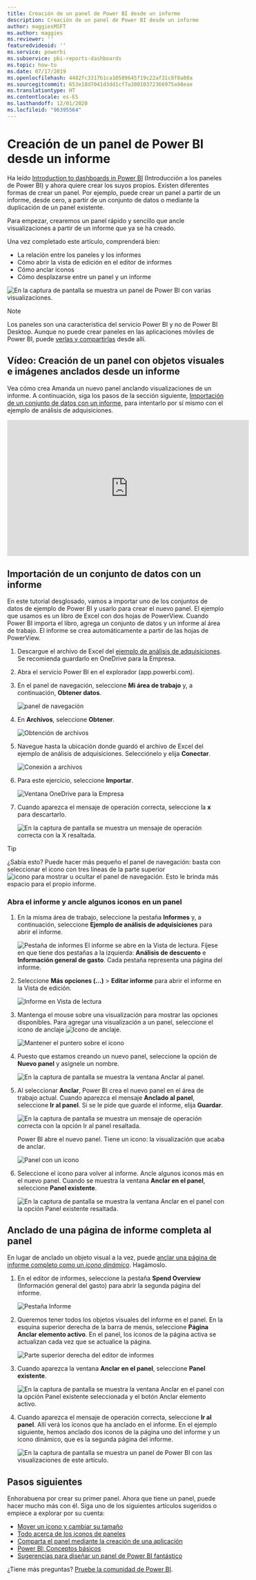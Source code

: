 ```yaml
---
title: Creación de un panel de Power BI desde un informe
description: Creación de un panel de Power BI desde un informe
author: maggiesMSFT
ms.author: maggies
ms.reviewer: ''
featuredvideoid: ''
ms.service: powerbi
ms.subservice: pbi-reports-dashboards
ms.topic: how-to
ms.date: 07/17/2019
ms.openlocfilehash: 4482fc3317b1ca10589645f19c22af31c8f8a80a
ms.sourcegitcommit: 653e18d7041d3dd1cf7a38010372366975a98eae
ms.translationtype: HT
ms.contentlocale: es-ES
ms.lasthandoff: 12/01/2020
ms.locfileid: "96395564"
---
```

# <a name="create-a-power-bi-dashboard-from-a-report"></a>Creación de un panel de Power BI desde un informe
Ha leído [Introduction to dashboards in Power BI](service-dashboards.md) (Introducción a los paneles de Power BI) y ahora quiere crear los suyos propios. Existen diferentes formas de crear un panel. Por ejemplo, puede crear un panel a partir de un informe, desde cero, a partir de un conjunto de datos o mediante la duplicación de un panel existente.  

Para empezar, crearemos un panel rápido y sencillo que ancle visualizaciones a partir de un informe que ya se ha creado. 

Una vez completado este artículo, comprenderá bien:
- La relación entre los paneles y los informes
- Cómo abrir la vista de edición en el editor de informes
- Cómo anclar iconos 
- Cómo desplazarse entre un panel y un informe 
 
![En la captura de pantalla se muestra un panel de Power BI con varias visualizaciones.](media/service-dashboard-create/power-bi-completed-dashboard-small.png)

> [!NOTE] 
> Los paneles son una característica del servicio Power BI y no de Power BI Desktop. Aunque no puede crear paneles en las aplicaciones móviles de Power BI, puede [verlas y compartirlas](../consumer/mobile/mobile-apps-view-dashboard.md) desde allí.
>
> 

## <a name="video-create-a-dashboard-by-pinning-visuals-and-images-from-a-report"></a>Vídeo: Creación de un panel con objetos visuales e imágenes anclados desde un informe
Vea cómo crea Amanda un nuevo panel anclando visualizaciones de un informe. A continuación, siga los pasos de la sección siguiente, [Importación de un conjunto de datos con un informe](#import-a-dataset-with-a-report), para intentarlo por sí mismo con el ejemplo de análisis de adquisiciones.
    

<iframe width="560" height="315" src="https://www.youtube.com/embed/lJKgWnvl6bQ" frameborder="0" allowfullscreen></iframe>

## <a name="import-a-dataset-with-a-report"></a>Importación de un conjunto de datos con un informe
En este tutorial desglosado, vamos a importar uno de los conjuntos de datos de ejemplo de Power BI y usarlo para crear el nuevo panel. El ejemplo que usamos es un libro de Excel con dos hojas de PowerView. Cuando Power BI importa el libro, agrega un conjunto de datos y un informe al área de trabajo. El informe se crea automáticamente a partir de las hojas de PowerView.

1. Descargue el archivo de Excel del [ejemplo de análisis de adquisiciones](https://go.microsoft.com/fwlink/?LinkId=529784). Se recomienda guardarlo en OneDrive para la Empresa.
2. Abra el servicio Power BI en el explorador (app.powerbi.com).
3. En el panel de navegación, seleccione **Mi área de trabajo** y, a continuación, **Obtener datos**.

    ![panel de navegación](media/service-dashboard-create/power-bi-get-data-new-look.png)
5. En **Archivos**, seleccione **Obtener**.

   ![Obtención de archivos](media/service-dashboard-create/power-bi-select-files.png)
6. Navegue hasta la ubicación donde guardó el archivo de Excel del ejemplo de análisis de adquisiciones. Selecciónelo y elija **Conectar**.

   ![Conexión a archivos](media/service-dashboard-create/power-bi-connectnew.png)
7. Para este ejercicio, seleccione **Importar**.

    ![Ventana OneDrive para la Empresa](media/service-dashboard-create/power-bi-import.png)
8. Cuando aparezca el mensaje de operación correcta, seleccione la **x** para descartarlo.

   ![En la captura de pantalla se muestra un mensaje de operación correcta con la X resaltada.](media/service-dashboard-create/power-bi-view-datasetnew.png)

> [!TIP]
> ¿Sabía esto? Puede hacer más pequeño el panel de navegación: basta con seleccionar el icono con tres líneas de la parte superior ![icono para mostrar u ocultar el panel de navegación](media/service-dashboard-create/power-bi-new-look-hide-nav-pane.png). Esto le brinda más espacio para el propio informe.

### <a name="open-the-report-and-pin-tiles-to-your-dashboard"></a>Abra el informe y ancle algunos iconos en un panel
1. En la misma área de trabajo, seleccione la pestaña **Informes** y, a continuación, seleccione **Ejemplo de análisis de adquisiciones** para abrir el informe.

    ![Pestaña de informes](media/service-dashboard-create/power-bi-reports.png) El informe se abre en la Vista de lectura. Fíjese en que tiene dos pestañas a la izquierda: **Análisis de descuento** e **Información general de gasto**. Cada pestaña representa una página del informe.

2. Seleccione **Más opciones (...)**  > **Editar informe** para abrir el informe en la Vista de edición.

    ![Informe en Vista de lectura](media/service-dashboard-create/power-bi-reading-view.png)
3. Mantenga el mouse sobre una visualización para mostrar las opciones disponibles. Para agregar una visualización a un panel, seleccione el icono de anclaje ![Icono de anclaje](media/service-dashboard-create/power-bi-pin-icon.png).

    ![Mantener el puntero sobre el icono](media/service-dashboard-create/power-bi-hover.png)
4. Puesto que estamos creando un nuevo panel, seleccione la opción de **Nuevo panel** y asígnele un nombre.

    ![En la captura de pantalla se muestra la ventana Anclar al panel.](media/service-dashboard-create/power-bi-pin-tile.png)
5. Al seleccionar **Anclar**, Power BI crea el nuevo panel en el área de trabajo actual. Cuando aparezca el mensaje **Anclado al panel**, seleccione **Ir al panel**. Si se le pide que guarde el informe, elija **Guardar**.

    ![En la captura de pantalla se muestra un mensaje de operación correcta con la opción Ir al panel resaltada.](media/service-dashboard-create/power-bi-pin-success.png)

    Power BI abre el nuevo panel. Tiene un icono: la visualización que acaba de anclar.

   ![Panel con un icono](media/service-dashboard-create/power-bi-pinned.png)
7. Seleccione el icono para volver al informe. Ancle algunos iconos más en el nuevo panel. Cuando se muestra la ventana **Anclar en el panel**, seleccione **Panel existente**.  

   ![En la captura de pantalla se muestra la ventana Anclar en el panel con la opción Panel existente resaltada.](media/service-dashboard-create/power-bi-existing-dashboard.png)

## <a name="pin-an-entire-report-page-to-the-dashboard"></a>Anclado de una página de informe completa al panel
En lugar de anclado un objeto visual a la vez, puede [anclar una página de informe completo como un *icono dinámico*](service-dashboard-pin-live-tile-from-report.md). Hagámoslo.

1. En el editor de informes, seleccione la pestaña **Spend Overview** (Información general del gasto) para abrir la segunda página del informe.

   ![Pestaña Informe](media/service-dashboard-create/power-bi-page-tab.png)

2. Queremos tener todos los objetos visuales del informe en el panel. En la esquina superior derecha de la barra de menús, seleccione **Página Anclar elemento activo**. En el panel, los iconos de la página activa se actualizan cada vez que se actualice la página.

   ![Parte superior derecha del editor de informes](media/service-dashboard-create/power-bi-pin-live.png)

3. Cuando aparezca la ventana **Anclar en el panel**, seleccione **Panel existente**.

   ![En la captura de pantalla se muestra la ventana Anclar en el panel con la opción Panel existente seleccionada y el botón Anclar elemento activo.](media/service-dashboard-create/power-bi-pin-live2.png)

4. Cuando aparezca el mensaje de operación correcta, seleccione **Ir al panel**. Allí verá los iconos que ha anclado en el informe. En el ejemplo siguiente, hemos anclado dos iconos de la página uno del informe y un icono dinámico, que es la segunda página del informe.

   ![En la captura de pantalla se muestra un panel de Power BI con las visualizaciones de este artículo.](media/service-dashboard-create/power-bi-dashboard.png)

## <a name="next-steps"></a>Pasos siguientes
Enhorabuena por crear su primer panel. Ahora que tiene un panel, puede hacer mucho más con él. Siga uno de los siguientes artículos sugeridos o empiece a explorar por su cuenta: 

* [Mover un icono y cambiar su tamaño](service-dashboard-edit-tile.md)
* [Todo acerca de los iconos de paneles](service-dashboard-tiles.md)
* [Comparta el panel mediante la creación de una aplicación](../collaborate-share/service-create-workspaces.md)
* [Power BI: Conceptos básicos](../fundamentals/service-basic-concepts.md)
* [Sugerencias para diseñar un panel de Power BI fantástico](service-dashboards-design-tips.md)

¿Tiene más preguntas? [Pruebe la comunidad de Power BI](https://community.powerbi.com/).
